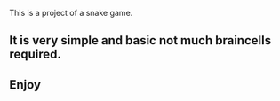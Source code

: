 This is a project of a snake game.
## It is very simple and basic not much braincells required.
## Enjoy
